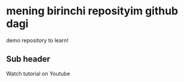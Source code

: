 # mening birinchi reposityim github dagi
demo repository to learn!

## Sub header

Watch tutorial on Youtube
